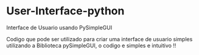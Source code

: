 # User-Interface-python
Interface de Usuario usando PySimpleGUI 

Codigo que pode ser utilizado para criar uma interface de usuario simples utilizando a Biblioteca pySimpleGUI, o codigo e simples e intuitivo !!
